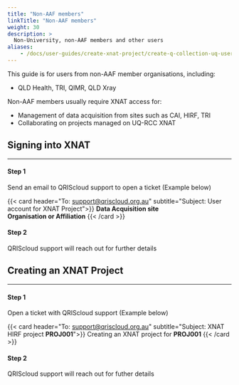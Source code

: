 ```yaml
---
title: "Non-AAF members"
linkTitle: "Non-AAF members"
weight: 30
description: >
  Non-University, non-AAF members and other users
aliases:
    - /docs/user-guides/create-xnat-project/create-q-collection-uq-users
---
```


This guide is for users from non-AAF member organisations, including:
  - QLD Health, TRI, QIMR, QLD Xray

Non-AAF members usually require XNAT access for: 
- Management of data acquisition from sites such as CAI, HIRF, TRI
- Collaborating on projects managed on UQ-RCC XNAT

## Signing into XNAT
---
#### Step 1
Send an email to QRIScloud support to open a ticket (Example below)

{{< card header="To: support@qriscloud.org.au" subtitle="Subject: User account for XNAT Project">}}
**Data Acquisition site** <br>
**Organisation or Affiliation**
{{< /card >}}

#### Step 2
QRIScloud support will reach out for further details

## Creating an XNAT Project
---
#### Step 1
Open a ticket with QRIScloud support (Example below)

{{< card header="To: support@qriscloud.org.au" subtitle="Subject: XNAT HIRF project **PROJ001**">}}
Creating an XNAT project for **PROJ001**
{{< /card >}}

#### Step 2
QRIScloud support will reach out for futher details
